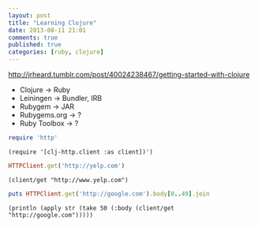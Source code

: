 ```yaml
---
layout: post
title: "Learning Clojure"
date: 2013-08-11 21:01
comments: true
published: true
categories: [ruby, clojure]
---
```


http://jrheard.tumblr.com/post/40024238467/getting-started-with-clojure

* Clojure -> Ruby
* Leiningen -> Bundler, IRB
* Rubygem -> JAR
* Rubygems.org -> ?
* Ruby Toolbox -> ?

```ruby
require 'http'
```

```
(require '[clj-http.client :as client])')
```

```ruby
HTTPClient.get('http://yelp.com')
```

```
(client/get "http://www.yelp.com")
```

```ruby
puts HTTPClient.get('http://google.com').body[0..49].join
```

```
(println (apply str (take 50 (:body (client/get "http://google.com")))))
```
